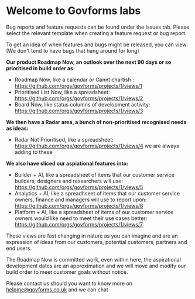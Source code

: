 # Welcome to Govforms labs

Bug reports and feature requests can be found under the Issues tab.  Please select the relevant template when creating a feature request or bug report.

To get an idea of when features and bugs might be released, you can view: (We don't tend to have bugs that hang around for long)

**Our product Roadmap Now, an outlook over the next 90 days or so prioritised in build order as:**
- Roadmap Now, like a calendar or Gannt chartish : https://github.com/orgs/govforms/projects/1/views/1
- Prioritised List Now, like a spreadsheet: https://github.com/orgs/govforms/projects/1/views/2
- Board Now, like status columns of development activity: https://github.com/orgs/govforms/projects/1/views/3

**We then have a Radar area, a bunch of non-prioritised recognised needs as ideas:**
- Radar Not Prioritised, like a spreadsheet: https://github.com/orgs/govforms/projects/1/views/4 we are always adding to these

**We also have sliced our aspiational features into:**
- Builder + AI, like a spreadsheet of items that our customer service builders, designers and researchers will use: https://github.com/orgs/govforms/projects/1/views/5
- Analytics + AI, like a spreadhseet of items that our customer service owners, finance and managers will use to report upon: https://github.com/orgs/govforms/projects/1/views/6
- Platform + AI, like a spreadsheet of items of our customer service owners would like need to meet their use cases better: https://github.com/orgs/govforms/projects/1/views/7

These views are fast changing in nature as you can imagine and are an expression of ideas from our customers, potential customers, partners and end users.

The Roadmap Now is committed work, even within here, the aspirational development dates are an approximation and we will move and modify our build order to meet customer goals without notice. 

Please contact us should you want to know more on helpme@govforms.co.uk and we can chat
